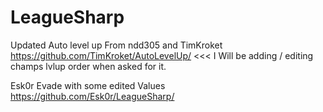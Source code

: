 # LeagueSharp
Updated Auto level up From ndd305 and TimKroket https://github.com/TimKroket/AutoLevelUp/ <<<
I Will be adding / editing champs lvlup order when asked for it.

Esk0r Evade with some edited Values https://github.com/Esk0r/LeagueSharp/